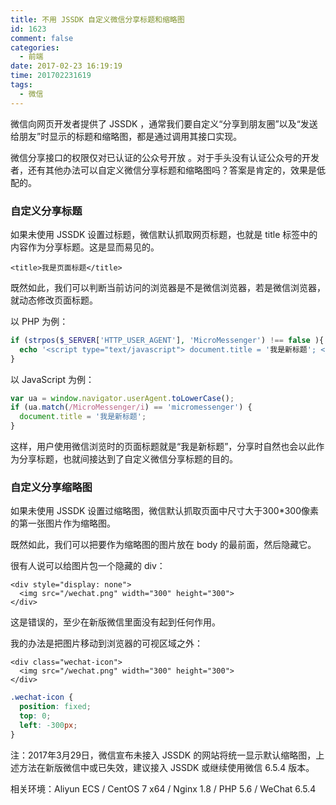 ```yaml
---
title: 不用 JSSDK 自定义微信分享标题和缩略图
id: 1623
comment: false
categories:
  - 前端
date: 2017-02-23 16:19:19
time: 201702231619
tags:
  - 微信
---
```


微信向网页开发者提供了 JSSDK ，通常我们要自定义“分享到朋友圈”以及“发送给朋友”时显示的标题和缩略图，都是通过调用其接口实现。

微信分享接口的权限仅对已认证的公众号开放 。对于手头没有认证公众号的开发者，还有其他办法可以自定义微信分享标题和缩略图吗？<!--more-->答案是肯定的，效果是低配的。

### 自定义分享标题

如果未使用 JSSDK 设置过标题，微信默认抓取网页标题，也就是 title 标签中的内容作为分享标题。这是显而易见的。

``` xhtml
<title>我是页面标题</title>
```

既然如此，我们可以判断当前访问的浏览器是不是微信浏览器，若是微信浏览器，就动态修改页面标题。

以 PHP 为例：

``` php
if (strpos($_SERVER['HTTP_USER_AGENT'], 'MicroMessenger') !== false ){
  echo '<script type="text/javascript"> document.title = '我是新标题'; </script>';
}
```

以 JavaScript 为例：
``` js
var ua = window.navigator.userAgent.toLowerCase();
if (ua.match(/MicroMessenger/i) == 'micromessenger') {
  document.title = '我是新标题';
}
```

这样，用户使用微信浏览时的页面标题就是“我是新标题”，分享时自然也会以此作为分享标题，也就间接达到了自定义微信分享标题的目的。

### 自定义分享缩略图

如果未使用 JSSDK 设置过缩略图，微信默认抓取页面中尺寸大于300*300像素的第一张图片作为缩略图。

既然如此，我们可以把要作为缩略图的图片放在 body 的最前面，然后隐藏它。

很有人说可以给图片包一个隐藏的 div：

``` xhtml
<div style="display: none">
  <img src="/wechat.png" width="300" height="300">
</div>
```
这是错误的，至少在新版微信里面没有起到任何作用。

我的办法是把图片移动到浏览器的可视区域之外：

``` xhtml
<div class="wechat-icon">
  <img src="/wechat.png" width="300" height="300">
</div>
```

``` css
.wechat-icon {
  position: fixed;
  top: 0;
  left: -300px;
}
```

注：2017年3月29日，微信宣布未接入 JSSDK 的网站将统一显示默认缩略图，上述方法在新版微信中或已失效，建议接入 JSSDK 或继续使用微信 6.5.4 版本。

相关环境：Aliyun ECS / CentOS 7 x64 / Nginx 1.8 / PHP 5.6 / WeChat 6.5.4